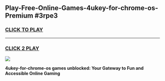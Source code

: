 
## Play-Free-Online-Games-4ukey-for-chrome-os-Premium #3rpe3
<h3>
<a href="https://premium.freeplayer.one?title=4ukey-for-chrome-os&ref=8M">CLICK TO PLAY</a></h3>
<hr>

<h3>
<a href="https://premium.freeplayer.one?title=4ukey-for-chrome-os&ref=8M">CLICK 2 PLAY</a>
  
</h3>

<a href="https://premium.freeplayer.one?title=4ukey-for-chrome-os&ref=8M"><img src="https://clearcache.store/games.png"></a>


**4ukey-for-chrome-os games unblocked: Your Gateway to Fun and Accessible Online Gaming**
